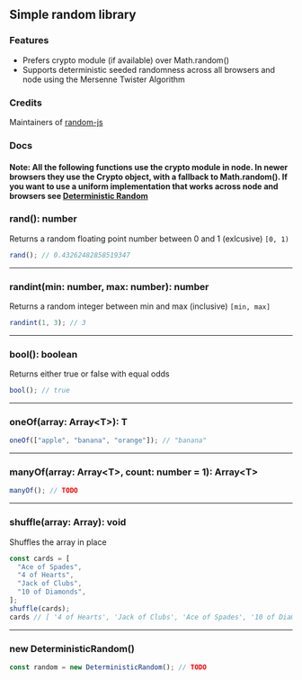 ## Simple random library

### Features

- Prefers crypto module (if available) over Math.random()
- Supports deterministic seeded randomness across all browsers and node using the Mersenne Twister Algorithm

### Credits

Maintainers of [random-js](https://github.com/ckknight/random-js)

### Docs

#### Note: All the following functions use the crypto module in node. In newer browsers they use the Crypto object, with a fallback to Math.random(). If you want to use a uniform implementation that works across node and browsers see [Deterministic Random](#deterministic-random)

### rand(): number

Returns a random floating point number between 0 and 1 (exlcusive) `[0, 1)`

```js
rand(); // 0.43262482858519347
```

<hr>

### randint(min: number, max: number): number

Returns a random integer between min and max (inclusive) `[min, max]`

```js
randint(1, 3); // 3
```

<hr>

### bool(): boolean

Returns either true or false with equal odds

```js
bool(); // true
```

<hr>

### oneOf(array: Array\<T>): T

```js
oneOf(["apple", "banana", "orange"]); // "banana"
```

<hr>

### manyOf(array: Array\<T>, count: number = 1): Array\<T>

```js
manyOf(); // TODO
```

<hr>

### shuffle(array: Array<any>): void

Shuffles the array in place

```js
const cards = [
  "Ace of Spades",
  "4 of Hearts",
  "Jack of Clubs",
  "10 of Diamonds",
];
shuffle(cards);
cards // [ '4 of Hearts', 'Jack of Clubs', 'Ace of Spades', '10 of Diamonds' ]
```

<hr>

<h3 id="deterministic-random">new DeterministicRandom()</h3>

```js
const random = new DeterministicRandom(); // TODO
```
